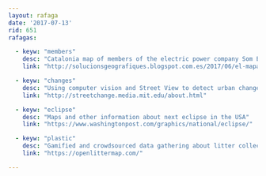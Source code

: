 ```yaml
---
layout: rafaga
date: '2017-07-13'
rid: 651
rafagas:

  - keyw: "members"
    desc: "Catalonia map of members of the electric power company Som Energia"
    link: "http://solucionsgeografiques.blogspot.com.es/2017/06/el-mapa-dels-socis-i-socies-de-som.html"

  - keyw: "changes"
    desc: "Using computer vision and Street View to detect urban changes"
    link: "http://streetchange.media.mit.edu/about.html"

  - keyw: "eclipse"
    desc: "Maps and other information about next eclipse in the USA"
    link: "https://www.washingtonpost.com/graphics/national/eclipse/"

  - keyw: "plastic"
    desc: "Gamified and crowdsourced data gathering about litter collection to improve our ocean"
    link: "https://openlittermap.com/"

---
```

